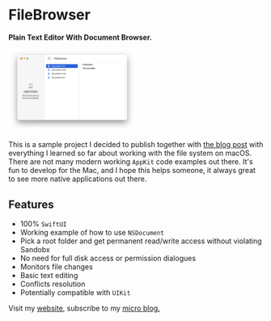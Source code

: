 # FileBrowser

<strong>Plain Text Editor With Document Browser.</strong>

<img src="screenshot.png" width="50%" alt="3 pane Mac application with select folder button list of files and text editor">

This is a sample project I decided to publish together with [the blog post][1] with everything 
I learned so far about working with the file system on macOS. There are not many modern working `AppKit` code examples out there. 
It's fun to develop for the Mac, and I hope this helps someone, it always great to 
see more native applications out there.

## Features

- 100% `SwiftUI`
- Working example of how to use `NSDocument`
- Pick a root folder and get permanent read/write access without violating Sandobx
- No need for full disk access or permission dialogues 
- Monitors file changes
- Basic text editing
- Conflicts resolution
- Potentially compatible with `UIKit`

Visit my [website](https://www.cocoa.productions), subscribe to my [micro blog.](https://micro.cocoaswitch.com)

[1]: https://micro.cocoaswitch.com/2023/04/06/working-with-file.html

